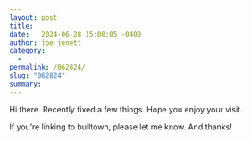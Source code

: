 ```yaml
---
layout: post
title:  
date:   2024-06-28 15:08:05 -0400
author: joe jenett
category:
  -  
permalink: /062824/
slug: "062824"
summary: 
---
```

<p>
	Hi there. Recently fixed a few things. Hope you enjoy your visit.
</p>
<p>
	If you’re linking to bulltown, please let me know. And thanks!
</p>

<p>
	<a style="display:none;" href="https://brid.gy/publish/mastodon"><small>(cross-posted to mastodon)</small></a>
</p>

